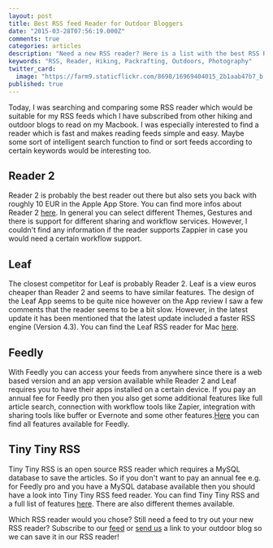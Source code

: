 ```yaml
---
layout: post
title: Best RSS feed Reader for Outdoor Bloggers
date: "2015-03-28T07:56:19.000Z"
comments: true
categories: articles
description: "Need a new RSS reader? Here is a list with the best RSS Reader for Outdoor Bloggers."
keywords: "RSS, Reader, Hiking, Packrafting, Outdoors, Photography"
twitter_card: 
  image: "https://farm9.staticflickr.com/8698/16969404015_2b1aab47b7_b.jpg"
published: true
---
```



Today, I was searching and comparing some RSS reader which would be suitable for my RSS feeds which I have subscribed from other hiking and outdoor blogs to read on my Macbook. I was especially interested to find a reader which is fast and makes reading feeds simple and easy. Maybe some sort of intelligent search function to find or sort feeds according to certain keywords would be interesting too. 

## Reader 2
Reader 2 is probably the best reader out there but also sets you back with roughly 10 EUR in the Apple App Store. You can find more infos about Reader 2 [here](http://reederapp.com/mac/). In general you can select different Themes, Gestures and there is support for different sharing and workflow services. However, I couldn't find any information if the reader supports Zappier in case you would need a certain workflow support. 

## Leaf
The closest competitor for Leaf is probably Reader 2. Leaf is a view euros cheaper than Reader 2 and seems to have similar features. The design of the Leaf App seems to be quite nice however on the App review I saw a few comments that the reader seems to be a bit slow. However, in the latest update it has been mentioned that the latest update included a faster RSS engine (Version 4.3). You can find the Leaf RSS reader for Mac [here](https://itunes.apple.com/us/app/leaf-rss-news-reader/id576338668?mt=12). 

## Feedly
With Feedly you can access your feeds from anywhere since there is a web based version and an app version available while Reader 2 and Leaf requires you to have their apps installed on a certain device. If you pay an annual fee for Feedly pro then you also get some additional features like full article search, connection with workflow tools like Zapier, integration with sharing tools like buffer or Evernote and some other features.[Here](https://feedly.com/i/pro) you can find all features available for Feedly. 

## Tiny Tiny RSS
Tiny Tiny RSS is an open source RSS reader which requires a MySQL database to save the articles. So if you don't want to pay an annual fee e.g. for Feedly pro and you have a MySQL database available then you should have a look into Tiny Tiny RSS feed reader. You can find Tiny Tiny RSS and a full list of features [here](http://tt-rss.org/redmine/projects/tt-rss/wiki). There are also different themes available. 

Which RSS reader would you chose? Still need a feed to try out your new RSS reader? Subscribe to our <a href="http://www.hikeventures.com/atom.xml">feed</a> or <a href="http://www.hikeventures.com/about/#contact">send us</a> a link to your outdoor blog so we can save it in our RSS reader!
